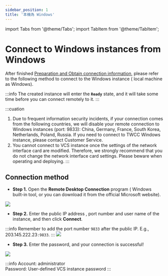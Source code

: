```yaml
---
sidebar_position: 1
title: '本機為 Windows'
---
```


import Tabs from '@theme/Tabs';
import TabItem from '@theme/TabItem';

# Connect to Windows instances from Windows

After finished [Preparation and Obtain connection information](https://man.twcc.ai/@twccdocs/vcs-guide-connect-prerequisite-en), please refer to the following method to connect to the Windows instance ( local machine as Windows).

:::info
The created instance will enter the **`Ready`** state, and it will take some time before you can connect remotely to it.
:::

:::cuation
1. Due to frequent information security incidents, if your connection comes from the following countries, we will disable your remote connection to Windows instances (port: 9833): China, Germany, France, South Korea, Netherlands, Poland, Russia. If you need to connect to TWCC Windows instance, please contact Customer Service.
2. You cannot connect to VCS instance once the settings of the network interface card are modified. Therefore, we strongly recommend that you do not change the network interface card settings. Please beware when operating and deploying.
:::

## Connection method


- **Step 1.** Open the **Remote Desktop Connection** program ( Windows built-in tool, or you can download it from the official Microsoft website).

![](https://cos.twcc.ai/SYS-MANUAL/uploads/upload_684a5e256e0fa4a4941d16eec10433e6.png)


- **Step 2.** Enter the public IP address , port number and user name of the instance, and then click **Connect**.
    
:::info
Remember to add the port number `9833` after the public IP. E.g., 203.145.222.23`:9833`.
:::
![](https://cos.twcc.ai/SYS-MANUAL/uploads/upload_b1373c3c43427837667e57a967250fc0.png)

- **Step 3.** Enter the password, and your connection is successful!

![](https://cos.twcc.ai/SYS-MANUAL/uploads/upload_85a08f020c91828bcd92f5d2800af23a.png)

:::info
Account: administrator<br/>
Password: User-defined VCS instance password
:::